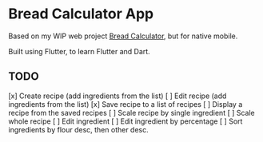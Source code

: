 # Bread Calculator App

Based on my WIP web project [Bread Calculator](https://github.com/juanojeda/bread-calculator), but for native mobile.

Built using Flutter, to learn Flutter and Dart.


## TODO

[x] Create recipe (add ingredients from the list)
[ ] Edit recipe (add ingredients from the list)
[x] Save recipe to a list of recipes
[ ] Display a recipe from the saved recipes
[ ] Scale recipe by single ingredient
[ ] Scale whole recipe
[ ] Edit ingredient
[ ] Edit ingredient by percentage
[ ] Sort ingredients by flour desc, then other desc.